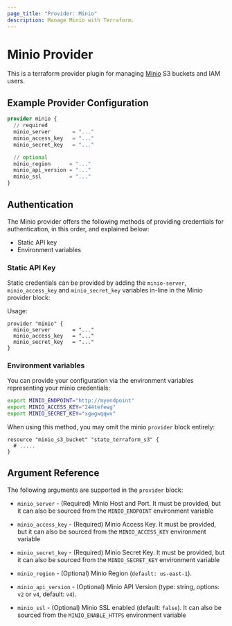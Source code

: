 ```yaml
---
page_title: "Provider: Minio"
description: Manage Minio with Terraform.
---
```


# Minio Provider

This is a terraform provider plugin for managing [Minio](https://min.io/) S3 buckets and IAM users.

## Example Provider Configuration

```terraform
provider minio {
  // required
  minio_server       = "..."
  minio_access_key   = "..."
  minio_secret_key   = "..."

  // optional
  minio_region      = "..."
  minio_api_version = "..."
  minio_ssl         = "..."
}
```

## Authentication

The Minio provider offers the following methods of providing credentials for
authentication, in this order, and explained below:

- Static API key
- Environment variables

### Static API Key

Static credentials can be provided by adding the `minio-server`, `minio_access_key` and `minio_secret_key` variables in-line in the
Minio provider block:

Usage:

```hcl
provider "minio" {
  minio_server       = "..."
  minio_access_key   = "..."
  minio_secret_key   = "..."
}
```

### Environment variables

You can provide your configuration via the environment variables representing your minio credentials:

```bash
export MINIO_ENDPOINT="http://myendpoint"
export MINIO_ACCESS_KEY="244tefewg"
export MINIO_SECRET_KEY="xgwgwqqwv"
```

When using this method, you may omit the
minio `provider` block entirely:

```hcl
resource "minio_s3_bucket" "state_terraform_s3" {
  # .....
}
```

## Argument Reference

The following arguments are supported in the `provider` block:

- `minio_server` - (Required) Minio Host and Port. It must be provided, but
  it can also be sourced from the `MINIO_ENDPOINT` environment variable

- `minio_access_key` - (Required) Minio Access Key. It must be provided, but
  it can also be sourced from the `MINIO_ACCESS_KEY` environment variable

- `minio_secret_key` - (Required) Minio Secret Key. It must be provided, but
  it can also be sourced from the `MINIO_SECRET_KEY` environment variable

- `minio_region` - (Optional) Minio Region (`default: us-east-1`).

- `minio_api_version` - (Optional) Minio API Version (type: string, options: `v2` or `v4`, default: `v4`).

- `minio_ssl` - (Optional) Minio SSL enabled (default: `false`). It can also be sourced from the
  `MINIO_ENABLE_HTTPS` environment variable
